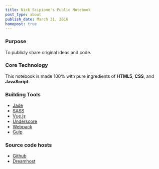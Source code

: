 ```yaml
---
title: Nick Scipione's Public Notebook
post_type: about
publish_date: March 31, 2016
homepost: true
---
```


### Purpose

To publicly share original ideas and code.

### Core Technology

This notebook is made 100% with pure ingredients of **HTML5**, **CSS**, and **JavaScript**. 

### Building Tools

*	[Jade](http://jade-lang.com/ "Jade Template Language")
*	[SASS](http://sass-lang.com/ "Sass: Syntactically Awesome Style Sheets")
*	[Vue.js](https://vuejs.org/ "Vue.js")
*	[Underscore](http://underscorejs.org/ "underscorejs")
*	[Webpack](https://webpack.github.io/ "webpack module bundler")
*	[Gulp](http://gulpjs.com/ "Gulp.js")

### Source code hosts
*	[Github](https://github.com/ "GitHub")
*	[Dreamhost](https://dreamhost.com/ "DreamHost")